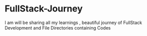# FullStack-Journey
I am will be sharing all my learnings , beautiful journey of FullStack Development and File Directories containing Codes
